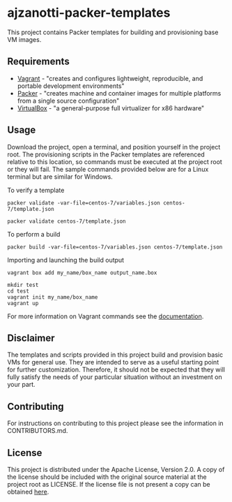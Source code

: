 # ajzanotti-packer-templates

This project contains Packer templates for building and provisioning base VM images.

## Requirements

* [Vagrant](https://www.vagrantup.com/) - "creates and configures lightweight, reproducible, and portable development environments"
* [Packer](https://www.packer.io/) - "creates machine and container images for multiple platforms from a single source configuration"
* [VirtualBox](https://www.virtualbox.org/) - "a general-purpose full virtualizer for x86 hardware"

## Usage

Download the project, open a terminal, and position yourself in the project root. The provisioning scripts in the Packer templates are
referenced relative to this location, so commands must be executed at the project root or they will fail. The sample commands provided
below are for a Linux terminal but are similar for Windows.

To verify a template
```Shell
packer validate -var-file=centos-7/variables.json centos-7/template.json

packer validate centos-7/template.json
```

To perform a build
```Shell
packer build -var-file=centos-7/variables.json centos-7/template.json
```

Importing and launching the build output
```Shell
vagrant box add my_name/box_name output_name.box

mkdir test
cd test
vagrant init my_name/box_name
vagrant up
```

For more information on Vagrant commands see the [documentation](https://docs.vagrantup.com).

## Disclaimer

The templates and scripts provided in this project build and provision basic VMs for general use. They are intended to serve as a useful
starting point for further customization. Therefore, it should not be expected that they will fully satisfy the needs of your particular
situation without an investment on your part.

## Contributing

For instructions on contributing to this project please see the information in CONTRIBUTORS.md.

## License

This project is distributed under the Apache License, Version 2.0. A copy of the license should be included with the original source
material at the project root as LICENSE. If the license file is not present a copy can be obtained
[here](http://www.apache.org/licenses/LICENSE-2.0.txt).
